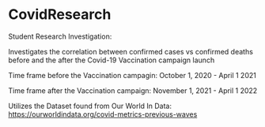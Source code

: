 # CovidResearch

Student Research Investigation:

Investigates the correlation between confirmed cases vs confirmed deaths before and the after the Covid-19 Vaccination campaign launch

Time frame before the Vaccination campagin: October 1, 2020 - April 1 2021

Time frame after the Vaccination campaign: November 1, 2021 - April 1 2022

Utilizes the Dataset found from Our World In Data:
https://ourworldindata.org/covid-metrics-previous-waves
